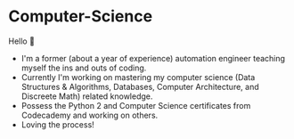 # Computer-Science

Hello 👋 

* I'm a former (about a year of experience) automation engineer teaching myself the ins and outs of coding.
* Currently I'm working on mastering my computer science (Data Structures & Algorithms, Databases, Computer Architecture, and Discreete Math) related knowledge.
* Possess the Python 2 and Computer Science certificates from Codecademy and working on others.
* Loving the process!
